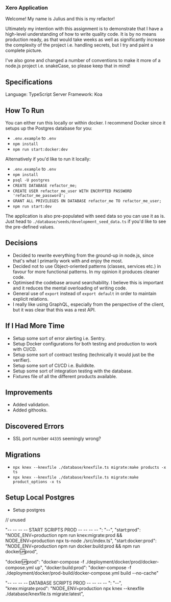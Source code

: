 ### Xero Application

Welcome! My name is Julius and this is my refactor!

Ultimately my intention with this assignment is to demonstrate that I have a high-level understanding of how to write quality code. It is by no means production ready, as that would take weeks as well as significantly increase the complexity of the project i.e. handling secrets, but I try and paint a complete picture.

I've also gone and changed a number of conventions to make it more of a node.js project i.e. snakeCase, so please keep that in mind!

## Specifications

Language: TypeScript
Server Framework: Koa

## How To Run

You can either run this locally or within docker. I recommend Docker since it setups up the Postgres database for you:

- `.env.example` to `.env`
- `npm install`
- `npm run start:docker:dev`

Alternatively if you'd like to run it locally:

- `.env.example` to `.env`
- `npm install`
- `psql -U postgres`
- `CREATE DATABASE refactor_me;`
- `CREATE USER refactor_me_user WITH ENCRYPTED PASSWORD 'refactor_me_password';`
- `GRANT ALL PRIVILEGES ON DATABASE refactor_me TO refactor_me_user;`
- `npm run start:dev`

The application is also pre-populated with seed data so you can use it as is. Just head to `./database/seeds/development_seed_data.ts` if you'd like to see the pre-defined values.

## Decisions

- Decided to rewrite everything from the ground-up in node.js, since that's what I primarily work with and enjoy the most.
- Decided not to use Object-oriented patterns (classes, services etc.) in favour for more functional patterns. In my opinion it produces cleaner code.
- Optimised the codebase around searchability. I believe this is important and it reduces the mental overloading of writing code.
- General use of `export` instead of `export default` in order to maintain explicit relations.
- I really like using GraphQL, especially from the perspective of the client, but it was clear that this was a rest API.

## If I Had More Time

- Setup some sort of error alerting i.e. Sentry.
- Setup Docker configurations for both testing and production to work with CI/CD.
- Setup some sort of contract testing (technically it would just be the verifier).
- Setup some sort of CI/CD i.e. Buildkite.
- Setup some sort of integration testing with the database.
- Fixtures file of all the different products available.

## Improvements

- Added validation.
- Added githooks.

## Discovered Errors

- SSL port number `44335` seemingly wrong?

## Migrations

- `npx knex --knexfile ./database/knexfile.ts migrate:make products -x ts`
- `npx knex --knexfile ./database/knexfile.ts migrate:make product_options -x ts`

## Setup Local Postgres

- Setup postgres



// unused

"-- -- -- -- START SCRIPTS PROD -- -- -- -- ": "--",
"start:prod": "NODE_ENV=production npm run knex:migrate:prod && NODE_ENV=production npx ts-node ./src/index.ts",
"start:docker:prod": "NODE_ENV=production npm run docker:build:prod && npm run docker:up:prod",

"docker:up:prod": "docker-compose -f ./deployment/docker/prod/docker-compose.yml up",
"docker:build:prod": "docker-compose -f ./deployment/docker/prod-build/docker-compose.yml build --no-cache"

"-- -- -- -- DATABASE SCRIPTS PROD -- -- -- -- ": "--",
"knex:migrate:prod": "NODE_ENV=production npx knex --knexfile ./database/knexfile.ts migrate:latest",

